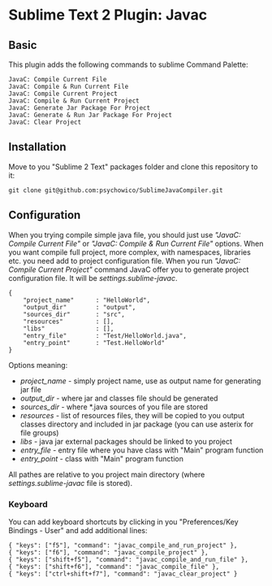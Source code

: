 # Sublime Text 2 Plugin: Javac

## Basic

This plugin adds the following commands to sublime Command Palette:

    JavaC: Compile Current File
    JavaC: Compile & Run Current File
    JavaC: Compile Current Project
    JavaC: Compile & Run Current Project
    JavaC: Generate Jar Package For Project
    JavaC: Generate & Run Jar Package For Project
    JavaC: Clear Project

## Installation

Move to you "Sublime 2 Text" packages folder and clone this repository to it:

    git clone git@github.com:psychowico/SublimeJavaCompiler.git

## Configuration

When you trying compile simple java file, you should just use *"JavaC: Compile Current File"* or *"JavaC: Compile & Run Current File"* options. When you want compile full project, more complex, with namespaces, libraries etc. you need add to project configuration file. When you run *"JavaC: Compile Current Project"* command JavaC offer you to generate project configuration file. It will be *settings.sublime-javac*.

    {
        "project_name"      : "HelloWorld",
        "output_dir"        : "output",
        "sources_dir"       : "src",
        "resources"         : [],
        "libs"              : [],
        "entry_file"        : "Test/HelloWorld.java",
        "entry_point"       : "Test.HelloWorld"
    }

Options meaning:

 * *project_name* - simply project name, use as output name for generating jar file
 * *output_dir*   - where jar and classes file should be generated
 * *sources_dir*  - where *.java sources of you file are stored
 * *resources*    - list of resources files, they will be copied to you output classes directory and included in jar package (you can use asterix for file groups)
 * *libs*         - java jar external packages should be linked to you project
 * *entry_file*   - entry file where you have class with "Main" program function
 * *entry_point*  - class with "Main" program function

All pathes are relative to you project main directory (where *settings.sublime-javac* file is stored).

### Keyboard

You can add keyboard shortcuts by clicking in you "Preferences/Key Bindings - User" and add additional lines:

    { "keys": ["f5"], "command": "javac_compile_and_run_project" },
    { "keys": ["f6"], "command": "javac_compile_project" },
    { "keys": ["shift+f5"], "command": "javac_compile_and_run_file" },
    { "keys": ["shift+f6"], "command": "javac_compile_file" },
    { "keys": ["ctrl+shift+f7"], "command": "javac_clear_project" }